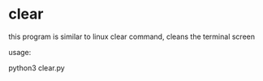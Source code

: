# clear
this program is similar to linux clear command, cleans the terminal screen

usage:


python3 clear.py
